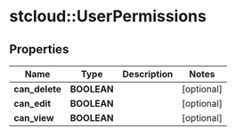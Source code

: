 # stcloud::UserPermissions

## Properties
| Name           | Type        | Description | Notes      |
| -------------- | ----------- | ----------- | ---------- |
| **can_delete** | **BOOLEAN** |             | [optional] |
| **can_edit**   | **BOOLEAN** |             | [optional] |
| **can_view**   | **BOOLEAN** |             | [optional] |
